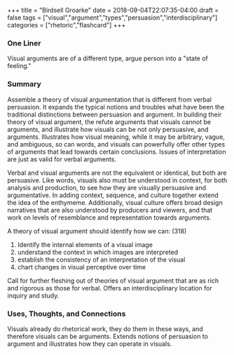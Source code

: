 +++
title = "Birdsell Groarke"
date = 2018-09-04T22:07:35-04:00
draft = false
tags = ["visual","argument","types","persuasion","interdisciplinary"]
categories = ["rhetoric","flashcard"]
+++
### One Liner
Visual arguments are of a different type, argue person into a "state of feeling."

### Summary
Assemble a theory of visual argumentation that is different from verbal persuasion. It expands the typical notions and troubles what have been the traditional distinctions between persuasion and argument. In building their theory of visual argument, the refute arguments that visuals cannot be arguments, and illustrate how visuals can be not only persuasive, and arguments. Illustrates how visual meaning, while it may be arbitrary, vague, and ambiguous, so can words, and visuals can powerfully offer other types of arguments that lead towards certain conclusions. Issues of interpretation are just as valid for verbal arguments.

Verbal and visual arguments are not the equivalent or identical, but both are persuasive. Like words, visuals also must be understood in context, for both analysis and production, to see how they are visually persuasive and argumentative. In adding context, sequence, and culture together extend the idea of the enthymeme. Additionally, visual culture offers broad design narratives that are also understood by producers and viewers, and that work on levels of resemblance and representation towards arguments.

A theory of visual argument should identify how we can: (318)
1. Identify the internal elements of a visual image
2. understand the context in which images are interpreted
3. establish the consistency of an interpretation of the visual
4. chart changes in visual perceptive over time

Call for further fleshing out of theories of visual argument that are as rich and rigorous as those for verbal. Offers an interdisciplinary location for inquiry and study.

### Uses, Thoughts, and Connections
Visuals already do rhetorical work, they do them in these ways, and therefore visuals can be arguments. Extends notions of persuasion to argument and illustrates how they can operate in visuals.
